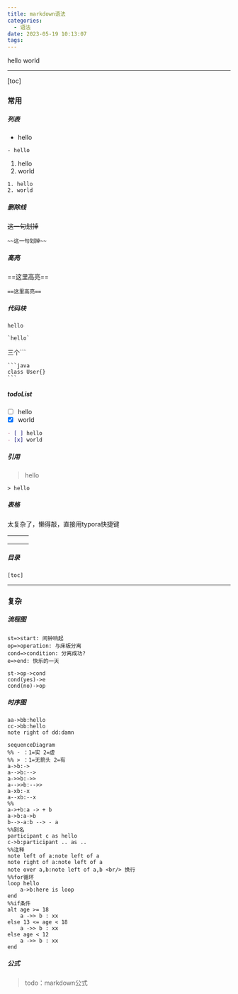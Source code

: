 ```yaml
---
title: markdown语法
categories:
  - 语法
date: 2023-05-19 10:13:07
tags:
---
```


hello world

---

[toc]

### 常用

##### 列表

- hello

```
- hello
```

1. hello
2. world

```
1. hello
2. world
```

##### 删除线

~~这一句划掉~~

```
~~这一句划掉~~
```

##### 高亮

==这里高亮==

```
==这里高亮==
```

##### 代码块

`hello`

```
`hello`
```

三个```

~~~
```java
class User{}
```
~~~

##### todoList

- [ ] hello
- [x] world

```markdown
- [ ] hello
- [x] world
```

##### 引用

> hello

```
> hello
```

##### 表格

太复杂了，懒得敲，直接用typora快捷键

|      |      |      |
| ---- | ---- | ---- |
|      |      |      |
|      |      |      |
|      |      |      |

##### 目录

```
[toc]
```

---

### 复杂

##### 流程图

```flow
st=>start: 闹钟响起
op=>operation: 与床板分离
cond=>condition: 分离成功?
e=>end: 快乐的一天

st->op->cond
cond(yes)->e
cond(no)->op
```

##### 时序图

```sequence
aa->bb:hello
cc->bb:hello
note right of dd:damn
```

```mermaid
sequenceDiagram
%% - ：1=实 2=虚
%% > ：1=无箭头 2=有
a->b:->
a-->b:-->
a->>b:->>
a-->>b:-->>
a-xb:-x
a--xb:--x
%%
a->+b:a -> + b
a->b:a->b
b-->-a:b --> - a
%%别名
participant c as hello
c->b:participant .. as ..
%%注释
note left of a:note left of a
note right of a:note left of a
note over a,b:note left of a,b <br/> 换行
%%for循环
loop hello
	a->b:here is loop
end
%%if条件
alt age >= 18
	a ->> b : xx
else 13 <= age < 18
	a ->> b : xx
else age < 12 
	a ->> b : xx	
end
```



##### 公式

> todo：markdown公式